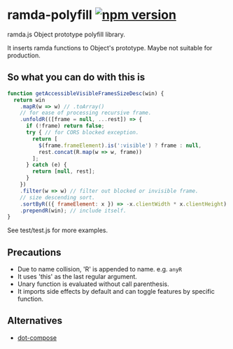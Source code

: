 # ramda-polyfill [![npm version](https://badge.fury.io/js/ramda-polyfill.svg)](https://badge.fury.io/js/ramda-polyfill)

ramda.js Object prototype polyfill library.

It inserts ramda functions to Object's prototype.
Maybe not suitable for production.

## So what you can do with this is
```javascript
function getAccessibleVisibleFramesSizeDesc(win) {
  return win
    .mapR(w => w) // .toArray()
    // for ease of processing recursive frame.
    .unfoldR(([frame = null, ...rest]) => {
      if (!frame) return false;
      try { // for CORS blocked exception.
        return [
          $(frame.frameElement).is(':visible') ? frame : null,
          rest.concat(R.map(w => w, frame))
        ];
      } catch (e) {
        return [null, rest];
      }
    })
    .filter(w => w) // filter out blocked or invisible frame.
    // size descending sort.
    .sortByR(({ frameElement: x }) => -x.clientWidth * x.clientHeight)
    .prependR(win); // include itself.
}
```
See test/test.js for more examples.

## Precautions
- Due to name collision, 'R' is appended to name. e.g. `anyR`
- It uses 'this' as the last regular argument.
- Unary function is evaluated without call parenthesis.
- It imports side effects by default and can toggle features by specific function.

## Alternatives
- [dot-compose](https://github.com/paldepind/dot-compose)
